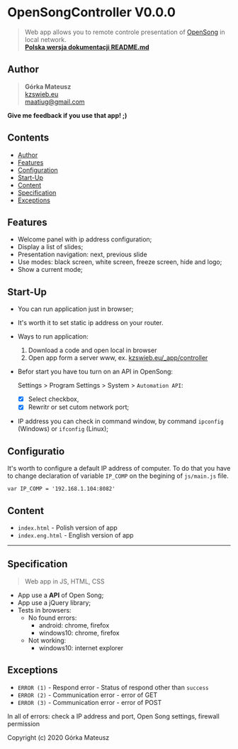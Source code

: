 # OpenSongController V0.0.0
> Web app allows you to remote controle presentation of [OpenSong](http://www.opensong.org/) in local network.\
> [**Polska wersja dokumentacji README.md**](README.md)

## Author
>   **Górka Mateusz**\
>   [kzswieb.eu](http://kzswieb.eu)\
>   maatiug@gmail.com

**Give me feedback if you use that app! ;)**

## Contents
- [Author](#Author)
- [Features](#Features)
- [Configuration](#Configuration)
- [Start-Up](#Start-Up)
- [Content](#Content)
- [Specification](#Specification)
- [Exceptions](#Exceptions)

## Features
- Welcome panel with ip address configuration;
- Display a list of slides;
- Presentation navigation: next, previous slide
- Use modes: black screen, white screen, freeze screen, hide and logo;
- Show a current mode;

## Start-Up
- You can run application just in browser;
- It's worth it to set static ip address on your router.
- Ways to run application:

    1. Download a code and open local in browser
    2. Open app form a server www, ex.
        [kzswieb.eu/_app/controller](http://app.kzswieb.eu/controller/index.eng.html)

- Befor start you have tou turn on an API in OpenSong:

    Settings > Program Settings > System > `Automation API`:
    - [x] Select checkbox,
    - [x] Rewritr or set cutom network port;

- IP address you can check in command window, by command `ipconfig` (Windows) or `ifconfig` (Linux);

## Configuratio
It's worth to configure a default IP address of computer.
To do that you have to change declaration of variable `IP_COMP` on the begining of `js/main.js` file.

    var IP_COMP = '192.168.1.104:8082'

## Content
- `index.html` - Polish version of app
- `index.eng.html` - English version of app

____
## Specification
> Web app in JS, HTML, CSS
- App use a **API** of Open Song;
- App use a jQuery library;
- Tests in browsers:
    - No found errors:
        - android: chrome, firefox
        - windows10: chrome, firefox
    - Not working:
        - windows10: internet explorer

## Exceptions
- `ERROR (1)` - Respond error - Status of respond other than `success`
- `ERROR (2)` - Communication error - error of GET
- `ERROR (3)` - Communication error - error of POST

In all of errors:
check a IP address and port, Open Song settings, firewall permission


Copyright (c) 2020 Górka Mateusz